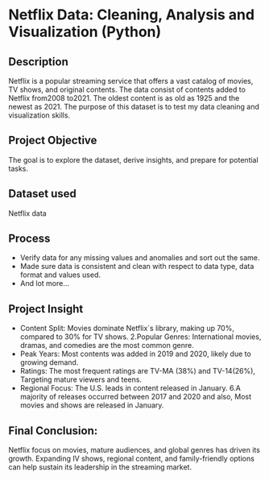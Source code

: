 # Netflix Data: Cleaning, Analysis and Visualization (Python)
## Description
Netflix is a popular streaming service that offers a vast catalog of movies, TV shows, and original contents. The data consist of contents added to Netflix from2008 to2021. The oldest content is as old as 1925 and the newest as 2021. The purpose of this dataset is to test my data cleaning and visualization skills.
## Project Objective
The goal is to explore the dataset, derive insights, and prepare for potential tasks.
## Dataset used
Netflix data
## Process
-	Verify data for any missing values and anomalies and sort out the same.
-	Made sure data is consistent and clean with respect to data type, data format and values used.
-	And lot more…
## Project Insight
- Content Split: Movies dominate Netflix`s library, making up 70%, compared to 30% for TV shows. 2.Popular Genres: International movies, dramas, and comedies are the most common genre. 
- Peak Years: Most contents was added in 2019 and 2020, likely due to growing demand.
- Ratings: The most frequent ratings are TV-MA (38%) and TV-14(26%), Targeting mature viewers and teens.
- Regional Focus: The U.S. leads in content released in January. 6.A majority of releases occurred between 2017 and 2020 and also, Most movies and shows are released in January.
## Final Conclusion:
Netflix focus on movies, mature audiences, and global genres has driven its growth. Expanding IV shows, regional content, and family-friendly options can help sustain its leadership in the streaming market.
